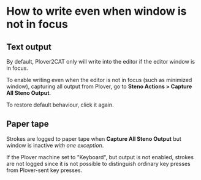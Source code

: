 # How to write even when window is not in focus

## Text output

By default, Plover2CAT only will write into the editor if the editor window is in focus.

 To enable writing even when the editor is not in focus (such as minimized window), capturing all output from Plover, go to **Steno Actions > Capture All Steno Output**. 
 
 To restore default behaviour, click it again.

 ## Paper tape

Strokes are logged to paper tape when **Capture All Steno Output** but window is inactive *with one exception*.

If the Plover machine set to "Keyboard", but output is not enabled, strokes are not logged since it is not possible to distinguish ordinary key presses from Plover-sent key presses.